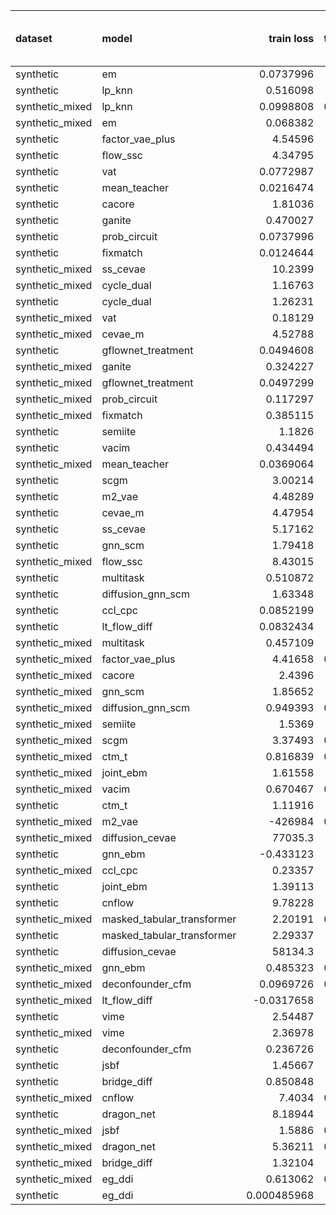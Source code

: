 | dataset         | model                      |        train loss |   train treatment accuracy |   train outcome rmse |   train outcome rmse labelled |   train outcome rmse unlabelled |       val loss |   val treatment accuracy |   val outcome rmse |   val outcome rmse labelled |   val outcome rmse unlabelled |
|:----------------|:---------------------------|------------------:|---------------------------:|---------------------:|------------------------------:|--------------------------------:|---------------:|-------------------------:|-------------------:|----------------------------:|------------------------------:|
| synthetic       | em                         |       0.0737996   |                   0        |            0         |                     0         |                        0        |       0.179143 |                 0        |           0        |                    0        |                      0        |
| synthetic       | lp_knn                     |       0.516098    |                   0.7      |            0         |                     0         |                        0        |       2.30579  |                 0.52     |           0        |                    0        |                      0        |
| synthetic_mixed | lp_knn                     |       0.0998808   |                   0.909091 |            0         |                     0         |                        0        |       9.33078  |                 0.583333 |           0        |                    0        |                      0        |
| synthetic_mixed | em                         |       0.068382    |                   0        |            0         |                     0         |                        0        |       0.128651 |                 0        |           0        |                    0        |                      0        |
| synthetic       | factor_vae_plus            |       4.54596     |                   0.56     |            0.302979  |                     0.302979  |                        0        |       4.55515  |                 0.5      |           0.61408  |                    0.61408  |                      0        |
| synthetic       | flow_ssc                   |       4.34795     |                   1        |            0.193218  |                     0.193218  |                        0        |       4.57709  |                 0.84     |           0.61576  |                    0.61576  |                      0        |
| synthetic       | vat                        |       0.0772987   |                   1        |            0.0999775 |                     0.0999775 |                        0        |       0.688845 |                 0.92     |           0.679161 |                    0.679161 |                      0        |
| synthetic       | mean_teacher               |       0.0216474   |                   1        |            0.140365  |                     0.140365  |                        0        |       0.588501 |                 0.92     |           0.683366 |                    0.683366 |                      0        |
| synthetic       | cacore                     |       1.81036     |                   1        |            0.163588  |                     0.163588  |                        0        |       2.72797  |                 0.9      |           0.684451 |                    0.684451 |                      0        |
| synthetic       | ganite                     |       0.470027    |                   1        |            0.0917103 |                     0.0917103 |                        0        |       2.07593  |                 0.88     |           0.687234 |                    0.687234 |                      0        |
| synthetic       | prob_circuit               |       0.0737996   |                   1        |            0.0985023 |                     0.0985023 |                        0        |       0.179143 |                 0.92     |           0.693237 |                    0.693237 |                      0        |
| synthetic       | fixmatch                   |       0.0124644   |                   1        |            0.110435  |                     0.110435  |                        0        |       1.9319   |                 0.86     |           0.696083 |                    0.696083 |                      0        |
| synthetic_mixed | ss_cevae                   |      10.2399      |                   1        |            0.320124  |                     0.178528  |                        0.425266 |     125.645    |                 0.926667 |           0.697364 |                    0.66922  |                      0.717718 |
| synthetic_mixed | cycle_dual                 |       1.16763     |                   1        |            0.118539  |                     0.0995763 |                        0.131577 |       3.49503  |                 0.96     |           0.699186 |                    0.620007 |                      0.753348 |
| synthetic       | cycle_dual                 |       1.26231     |                   1        |            0.107746  |                     0.107746  |                        0        |       3.93218  |                 0.9      |           0.707016 |                    0.707016 |                      0        |
| synthetic_mixed | vat                        |       0.18129     |                   0.9      |            0.949367  |                     0.109849  |                        1.25215  |       0.869136 |                 0.813333 |           0.710965 |                    0.649521 |                      0.756704 |
| synthetic_mixed | cevae_m                    |       4.52788     |                   1        |            0.240059  |                     0.212141  |                        0.256626 |       4.78863  |                 0.96     |           0.715218 |                    0.7105   |                      0.726498 |
| synthetic       | gflownet_treatment         |       0.0494608   |                   0.4      |            0.24806   |                     0.24806   |                        0        |      28.0586   |                 0.34     |           0.719934 |                    0.719934 |                      0        |
| synthetic_mixed | ganite                     |       0.324227    |                   1        |            0.425012  |                     0.205589  |                        0.520384 |       1.29549  |                 0.96     |           0.723097 |                    0.717787 |                      0.745452 |
| synthetic_mixed | gflownet_treatment         |       0.0497299   |                   1        |            0.287775  |                     0.137744  |                        0.358655 |      51.4054   |                 0.96     |           0.727952 |                    0.704054 |                      0.762551 |
| synthetic_mixed | prob_circuit               |       0.117297    |                   1        |            0.111319  |                     0.0767366 |                        0.132294 |       0.250892 |                 0.916667 |           0.73231  |                    0.727911 |                      0.736348 |
| synthetic_mixed | fixmatch                   |       0.385115    |                   0.96     |            0.409699  |                     0.141111  |                        0.517169 |       1.05435  |                 0.92     |           0.732986 |                    0.697235 |                      0.779853 |
| synthetic       | semiite                    |       1.1826      |                   0.98     |            0.331359  |                     0.331359  |                        0        |       3.00156  |                 0.82     |           0.733425 |                    0.733425 |                      0        |
| synthetic       | vacim                      |       0.434494    |                   0.52     |            0.43947   |                     0.43947   |                        0        |       2.41126  |                 0.38     |           0.739797 |                    0.739797 |                      0        |
| synthetic_mixed | mean_teacher               |       0.0369064   |                   1        |            0.335967  |                     0.135844  |                        0.409713 |       1.53118  |                 0.926667 |           0.749474 |                    0.70847  |                      0.792591 |
| synthetic       | scgm                       |       3.00214     |                   0.76     |            0.466012  |                     0.466012  |                        0        |       3.48989  |                 0.76     |           0.755052 |                    0.755052 |                      0        |
| synthetic       | m2_vae                     |       4.48289     |                   1        |            0.348399  |                     0.348399  |                        0        |       5.1213   |                 0.9      |           0.76249  |                    0.76249  |                      0        |
| synthetic       | cevae_m                    |       4.47954     |                   0.44     |            0.367545  |                     0.367545  |                        0        |       4.61484  |                 0.68     |           0.772237 |                    0.772237 |                      0        |
| synthetic       | ss_cevae                   |       5.17162     |                   1        |            0.32962   |                     0.32962   |                        0        |      36.133    |                 0.94     |           0.801019 |                    0.801019 |                      0        |
| synthetic       | gnn_scm                    |       1.79418     |                   0.68     |            0.458046  |                     0.458046  |                        0        |       2.39473  |                 0.44     |           0.883833 |                    0.883833 |                      0        |
| synthetic_mixed | flow_ssc                   |       8.43015     |                   1        |            0.677986  |                     0.498263  |                        0.813424 |      11.0638   |                 0.706667 |           0.886932 |                    0.83864  |                      0.942213 |
| synthetic       | multitask                  |       0.510872    |                   1        |            0.302165  |                     0.302165  |                        0        |       3.26581  |                 0.86     |           0.906495 |                    0.906495 |                      0        |
| synthetic       | diffusion_gnn_scm          |       1.63348     |                   0.68     |            0.605946  |                     0.605946  |                        0        |       3.24735  |                 0.5      |           0.923602 |                    0.923602 |                      0        |
| synthetic       | ccl_cpc                    |       0.0852199   |                   1        |            0.629109  |                     0.629109  |                        0        |       0.580485 |                 0.92     |           0.92705  |                    0.92705  |                      0        |
| synthetic       | lt_flow_diff               |       0.0832434   |                   1        |            1.00906   |                     1.00906   |                        0        |       3.50211  |                 0.92     |           0.95713  |                    0.95713  |                      0        |
| synthetic_mixed | multitask                  |       0.457109    |                   1        |            0.540985  |                     0.401909  |                        0.610368 |       3.5435   |                 0.886667 |           0.989372 |                    1.03724  |                      0.954333 |
| synthetic_mixed | factor_vae_plus            |       4.41658     |                   0.792857 |            0.985362  |                     0.576059  |                        1.22812  |       4.65228  |                 0.693333 |           0.999474 |                    0.981487 |                      1.01318  |
| synthetic_mixed | cacore                     |       2.4396      |                   1        |            1.14323   |                     0.44596   |                        1.42335  |       6.63358  |                 0.746667 |           1.02861  |                    1.00785  |                      1.06052  |
| synthetic_mixed | gnn_scm                    |       1.85652     |                   0.9      |            0.898315  |                     0.639406  |                        1.05602  |       7.84492  |                 0.626667 |           1.04376  |                    1.05317  |                      1.04718  |
| synthetic_mixed | diffusion_gnn_scm          |       0.949393    |                   0.804762 |            0.884855  |                     0.759604  |                        0.98423  |       3.75113  |                 0.633333 |           1.25468  |                    1.30838  |                      1.16498  |
| synthetic_mixed | semiite                    |       1.5369      |                   0.925    |            1.19969   |                     0.496585  |                        1.5406   |      10.2192   |                 0.633333 |           1.26528  |                    1.38344  |                      1.14767  |
| synthetic_mixed | scgm                       |       3.37493     |                   0.866667 |            1.17833   |                     0.750742  |                        1.40288  |       3.63489  |                 0.633333 |           1.26867  |                    1.19504  |                      1.30816  |
| synthetic_mixed | ctm_t                      |       0.816839    |                   0.921429 |            1.26612   |                     0.833717  |                        1.53331  |       1.07348  |                 0.773333 |           1.29302  |                    1.30395  |                      1.26631  |
| synthetic_mixed | joint_ebm                  |       1.61558     |                   1        |            1.17025   |                     1.18289   |                        1.2022   |       2.2364   |                 0.926667 |           1.29703  |                    1.25744  |                      1.28913  |
| synthetic_mixed | vacim                      |       0.670467    |                   0.746667 |            1.13092   |                     0.546021  |                        1.41506  |       1.17344  |                 0.633333 |           1.30977  |                    1.15618  |                      1.42232  |
| synthetic       | ctm_t                      |       1.11916     |                   0.84     |            1.0801    |                     1.0801    |                        0        |       0.982082 |                 0.8      |           1.36196  |                    1.36196  |                      0        |
| synthetic_mixed | m2_vae                     | -426984           |                   0.285714 |            1.46169   |                     1.11748   |                        1.64621  | -305168        |                 0.366667 |           1.4682   |                    1.31769  |                      1.57172  |
| synthetic_mixed | diffusion_cevae            |   77035.3         |                   0.76     |            1.31347   |                     1.27167   |                        1.37328  |   90864        |                 0.82     |           1.53016  |                    1.62486  |                      1.39761  |
| synthetic       | gnn_ebm                    |      -0.433123    |                   1        |            1.3495    |                     1.3495    |                        0        |       4.93467  |                 0.98     |           1.53607  |                    1.53607  |                      0        |
| synthetic_mixed | ccl_cpc                    |       0.23357     |                   0.96     |            1.42343   |                     0.942046  |                        1.66086  |       0.513856 |                 0.626667 |           1.53875  |                    1.53281  |                      1.5379   |
| synthetic       | joint_ebm                  |       1.39113     |                   1        |            1.70619   |                     1.70619   |                        0        |       1.98436  |                 0.9      |           1.57095  |                    1.57095  |                      0        |
| synthetic       | cnflow                     |       9.78228     |                   0.48     |            1.22571   |                     1.22571   |                        0        |      10.022    |                 0.62     |           1.61796  |                    1.61796  |                      0        |
| synthetic_mixed | masked_tabular_transformer |       2.20191     |                   0.693333 |            1.26236   |                     1.18363   |                        1.30388  |       3.40754  |                 0.633333 |           1.62234  |                    1.74679  |                      1.46559  |
| synthetic       | masked_tabular_transformer |       2.29337     |                   0.52     |            1.20324   |                     1.20324   |                        0        |       3.5612   |                 0.38     |           1.62291  |                    1.62291  |                      0        |
| synthetic       | diffusion_cevae            |   58134.3         |                   0.56     |            1.44426   |                     1.44426   |                        0        |   55956.9      |                 0.58     |           1.62484  |                    1.62484  |                      0        |
| synthetic_mixed | gnn_ebm                    |       0.485323    |                   0.716667 |            1.56197   |                     1.19015   |                        1.75633  |       1.62728  |                 0.633333 |           1.63483  |                    1.56102  |                      1.67535  |
| synthetic_mixed | deconfounder_cfm           |       0.0969726   |                   0.703333 |            1.55977   |                     1.32324   |                        1.73981  |       0.121315 |                 0.633333 |           1.73828  |                    1.74396  |                      1.73491  |
| synthetic_mixed | lt_flow_diff               |      -0.0317658   |                   1        |            1.10898   |                     1.04815   |                        1.00961  |       4.29629  |                 0.96     |           1.74165  |                    1.8379   |                      1.54967  |
| synthetic       | vime                       |       2.54487     |                   0.48     |            1.57737   |                     1.57737   |                        0        |       2.05615  |                 0.62     |           1.74174  |                    1.74174  |                      0        |
| synthetic_mixed | vime                       |       2.36978     |                   0.72     |            1.57759   |                     1.28612   |                        1.72449  |       2.09088  |                 0.633333 |           1.74174  |                    1.75019  |                      1.73662  |
| synthetic       | deconfounder_cfm           |       0.236726    |                   0.48     |            1.60457   |                     1.60457   |                        0        |       0.262132 |                 0.62     |           1.76344  |                    1.76344  |                      0        |
| synthetic       | jsbf                       |       1.45667     |                   0.48     |            1.83971   |                     1.83971   |                        0        |       1.49526  |                 0.62     |           1.97895  |                    1.97895  |                      0        |
| synthetic       | bridge_diff                |       0.850848    |                   1        |            1.889     |                     1.889     |                        0        |       1.47639  |                 0.9      |           1.98246  |                    1.98246  |                      0        |
| synthetic_mixed | cnflow                     |       7.4034      |                   0.716667 |            2.10136   |                     1.72471   |                        2.32324  |       7.42429  |                 0.633333 |           2.08978  |                    1.96866  |                      2.21541  |
| synthetic       | dragon_net                 |       8.18944     |                   0.66     |            2.1489    |                     2.1489    |                        0        |      65.5524   |                 0.68     |           2.12322  |                    2.12322  |                      0        |
| synthetic_mixed | jsbf                       |       1.5886      |                   0.709524 |            2.05424   |                     2.25183   |                        1.98235  |       1.60986  |                 0.633333 |           2.15028  |                    2.06783  |                      2.20726  |
| synthetic_mixed | dragon_net                 |       5.36211     |                   0.763333 |            3.09914   |                     1.99513   |                        3.71399  |       4.10839  |                 0.633333 |           2.28316  |                    1.45961  |                      2.78328  |
| synthetic_mixed | bridge_diff                |       1.32104     |                   1        |            2.45879   |                     2.69631   |                        2.09545  |       1.3443   |                 0.926667 |           2.6167   |                    2.96176  |                      2.28605  |
| synthetic_mixed | eg_ddi                     |       0.613062    |                   0.743333 |            6.9542    |                     5.4128    |                        7.97298  |       2.33925  |                 0.633333 |           6.60975  |                    4.63652  |                      7.97004  |
| synthetic       | eg_ddi                     |       0.000485968 |                   1        |            7.61812   |                     7.61812   |                        0        |       0.241398 |                 0.92     |           8.1393   |                    8.1393   |                      0        |